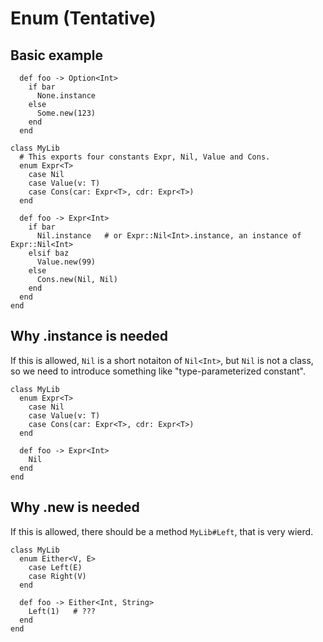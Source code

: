 # Enum (Tentative)

## Basic example

```
  def foo -> Option<Int>
    if bar
      None.instance
    else
      Some.new(123)
    end
  end
```

```
class MyLib
  # This exports four constants Expr, Nil, Value and Cons.
  enum Expr<T>
    case Nil
    case Value(v: T)
    case Cons(car: Expr<T>, cdr: Expr<T>)
  end

  def foo -> Expr<Int>
    if bar
      Nil.instance   # or Expr::Nil<Int>.instance, an instance of Expr::Nil<Int>
    elsif baz
      Value.new(99)
    else
      Cons.new(Nil, Nil)
    end
  end
end
```

## Why .instance is needed

If this is allowed, `Nil` is a short notaiton of `Nil<Int>`, but `Nil` is not a class, so we need to introduce something like "type-parameterized constant".

```
class MyLib
  enum Expr<T>
    case Nil
    case Value(v: T)
    case Cons(car: Expr<T>, cdr: Expr<T>)
  end

  def foo -> Expr<Int>
    Nil            
  end
end
```

## Why .new is needed

If this is allowed, there should be a method `MyLib#Left`, that is very wierd.

```
class MyLib
  enum Either<V, E>
    case Left(E)
    case Right(V)
  end

  def foo -> Either<Int, String>
    Left(1)   # ???
  end
end
```
